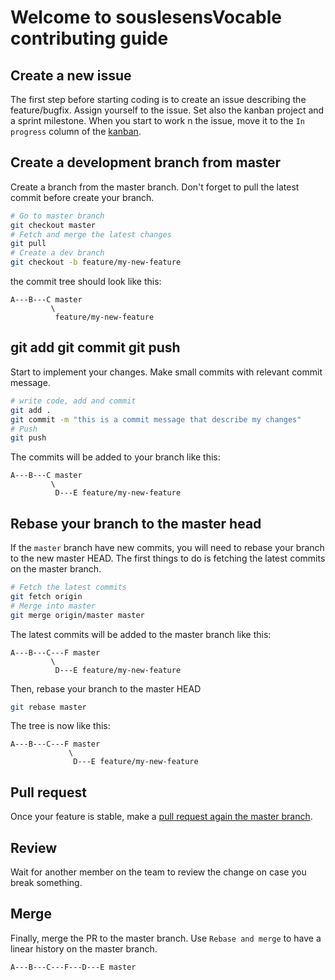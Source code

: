 # Welcome to souslesensVocable contributing guide

## Create a new issue

The first step before starting coding is to create an issue describing the feature/bugfix. Assign yourself to the issue. Set also the kanban project and a sprint milestone. When you start to work n the issue, move it to the `In progress` column of the [kanban](https://github.com/souslesens/souslesensVocables/projects/1).


## Create a development branch from master

Create a branch from the master branch. Don't forget to pull the latest commit before create your branch.


```bash
# Go to master branch
git checkout master
# Fetch and merge the latest changes
git pull
# Create a dev branch
git checkout -b feature/my-new-feature
```

the commit tree should look like this:

```
A---B---C master
         \
          feature/my-new-feature
```


## git add git commit git push

Start to implement your changes. Make small commits with relevant commit message.

```bash
# write code, add and commit
git add .
git commit -m "this is a commit message that describe my changes"
# Push
git push
```

The commits will be added to your branch like this:

```
A---B---C master
         \
          D---E feature/my-new-feature
```


## Rebase your branch to the master head

If the `master` branch have new commits, you will need to rebase your branch to the new master HEAD. The first things to do is fetching the latest commits on the master branch.

```bash
# Fetch the latest commits
git fetch origin
# Merge into master
git merge origin/master master
```

The latest commits will be added to the master branch like this:

```
A---B---C---F master
         \
          D---E feature/my-new-feature
```

Then, rebase your branch to the master HEAD

```bash
git rebase master
```

The tree is now like this:

```
A---B---C---F master
             \
              D---E feature/my-new-feature
```


## Pull request

Once your feature is stable, make a [pull request again the master branch](https://github.com/souslesens/souslesensVocables/pulls).


## Review

Wait for another member on the team to review the change on case you break something.


## Merge

Finally, merge the PR to the master branch. Use `Rebase and merge` to have a linear history on the master branch.

```
A---B---C---F---D---E master
```
